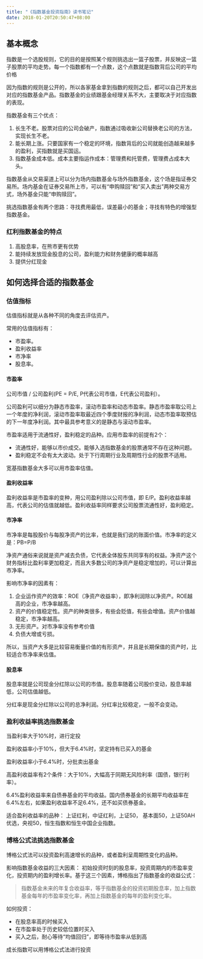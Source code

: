 ```yaml
---
title: "《指数基金投资指南》读书笔记"
date: 2018-01-20T20:50:47+08:00
---
```


## 基本概念

指数是一个选股规则，它的目的是按照某个规则挑选出一篮子股票，并反映这一篮子股票的平均走势。每一个指数都有一个点数，这个点数就是指数背后公司的平均价格

因为指数的规则是公开的，所以各家基金拿到指数的规则之后，都可以自己开发出对应的指数基金产品。指数基金的业绩跟基金经理关系不大，主要取决于对应指数的表现。

指数基金有三个优点：

1. 长生不老。股票对应的公司会破产，指数通过吸收新公司替换老公司的方法，实现长生不老。
2. 能长期上涨。只要国家有一个稳定的环境，指数背后的公司就能创造越来越多的盈利，买指数就是买国运。
3. 指数基金成本低。成本主要指运作成本：管理费和托管费，管理费占成本大头。

指数基金从交易渠道上可以分为场内指数基金与场外指数基金，这个场是指证券交易所。场内基金在证券交易所上市，可以有“申购赎回”和“买入卖出”两种交易方式，场外基金只能“申购赎回”。

挑选指数基金有两个思路：寻找费用最低，误差最小的基金；寻找有特色的增强型指数基金。

### 红利指数基金的特点

1. 高股息率，在熊市更有优势
2. 能持续发放现金股息的公司，盈利能力和财务健康的概率越高
3. 提供分红现金

## 如何选择合适的指数基金

### 估值指标

估值指标就是从各种不同的角度去评估资产。

常用的估值指标有：

- 市盈率。 
- 盈利收益率
- 市净率
- 股息率。

#### 市盈率

公司市值 / 公司盈利(PE = P/E, P代表公司市值，E代表公司盈利）。

公司盈利可以细分为静态市盈率，滚动市盈率和动态市盈率。静态市盈率取公司上一个年度的净利润，滚动市盈率取最近四个季度财报的净利润，动态市盈率取预估的下一年度净利润。其中最具参考意义的是静态与滚动市盈率。

市盈率适用于流通性好，盈利稳定的品种。应用市盈率的前提有2个：

- 流通性好，能够以市价成交。能够入选指数基金的股票通常不存在这种问题。
- 盈利稳定不会有太大波动。处于下行周期行业及周期性行业的股票不适用。

宽基指数基金大多可以用市盈率估值。

#### 盈利收益率

盈利收益率是市盈率的变种，用公司盈利除以公司市值，即 E/P。盈利收益率越高，代表公司的估值就越低。盈利收益率同样要求公司股票流通性好，盈利稳定。

#### 市净率

市净率是每股股价与每股净资产的比率，也就是我们说的账面价值。市净率的定义是：PB=P/B

净资产通俗来说就是资产减去负债，它代表全体股东共同享有的权益。净资产这个财务指标比盈利率更加稳定，而且大多数公司的净资产是稳定增加的，可以计算出市净率。

影响市净率的因素有：

1. 企业运作资产的效率：ROE（净资产收益率），即净利润除以净资产。ROE越高的企业，市净率越高。
2. 资产的价值稳定性。资产的种类很多，有些会贬值，有些会增值。资产价值越稳定，市净率越高。
3. 无形资产。对市净率没有参考价值
4. 负债大增或亏损。

所以，当资产大多是比较容易衡量价值的有形资产，并且是长期保值的资产时，比较适合市净率来估值。

#### 股息率

股息率就是公司现金分红除以公司的市值。股息率随着公司股价变动，股息率越低，公司估值越低。

分红率是现金分红除以公司的总净利润。分红率比较稳定，一般不会变动。

### 盈利收益率挑选指数基金

当盈利率大于10%时，进行定投

盈利收益率小于10%，但大于6.4%时，坚定持有已买入的基金

盈利收益率小于6.4%时，分批卖出基金

高盈利收益率有2个条件：大于10%，大幅高于同期无风险利率（国债，银行利率）。

6.4%盈利收益率来自债券基金的平均收益。国内债券基金的长期平均收益率在6.4%左右，如果盈利收益率不足6.4%，还不如买债券基金。

适合盈利收益率的品种： 上证红利，中证红利，上证50， 基本面50，上证50AH优选，央视50，恒生指数和恒生中国企业指数。

### 博格公式法挑选指数基金

博格公式法可以投资盈利高速增长的品种，或者盈利呈周期性变化的品种。

影响指数基金收益的三大因素： 初始投资时刻的股息率，投资周期内的市盈率变化，投资期内的盈利增长率。基于这三个因素，博格指出了指数基金的收益公式：

   > 指数基金未来的年复合收益率，等于指数基金的投资初期股息率，加上指数基金每年的市盈率变化率，再加上指数基金的每年的盈利变化率。
   

如何投资：

- 在股息率高的时候买入
- 在市盈率处于历史较低位置时买入
- 买入之后，耐心等待“均值回归”，即等待市盈率从低到高
     
成长指数可以用博格公式法进行投资

